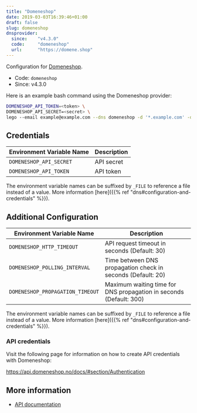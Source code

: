 ```yaml
---
title: "Domeneshop"
date: 2019-03-03T16:39:46+01:00
draft: false
slug: domeneshop
dnsprovider:
  since:    "v4.3.0"
  code:     "domeneshop"
  url:      "https://domene.shop"
---
```


<!-- THIS DOCUMENTATION IS AUTO-GENERATED. PLEASE DO NOT EDIT. -->
<!-- providers/dns/domeneshop/domeneshop.toml -->
<!-- THIS DOCUMENTATION IS AUTO-GENERATED. PLEASE DO NOT EDIT. -->


Configuration for [Domeneshop](https://domene.shop).


<!--more-->

- Code: `domeneshop`
- Since: v4.3.0


Here is an example bash command using the Domeneshop provider:

```bash
DOMENESHOP_API_TOKEN=<token> \
DOMENESHOP_API_SECRET=<secret> \
lego --email example@example.com --dns domeneshop -d '*.example.com' -d example.com run
```




## Credentials

| Environment Variable Name | Description |
|-----------------------|-------------|
| `DOMENESHOP_API_SECRET` | API secret |
| `DOMENESHOP_API_TOKEN` | API token |

The environment variable names can be suffixed by `_FILE` to reference a file instead of a value.
More information [here]({{% ref "dns#configuration-and-credentials" %}}).


## Additional Configuration

| Environment Variable Name | Description |
|--------------------------------|-------------|
| `DOMENESHOP_HTTP_TIMEOUT` | API request timeout in seconds (Default: 30) |
| `DOMENESHOP_POLLING_INTERVAL` | Time between DNS propagation check in seconds (Default: 20) |
| `DOMENESHOP_PROPAGATION_TIMEOUT` | Maximum waiting time for DNS propagation in seconds (Default: 300) |

The environment variable names can be suffixed by `_FILE` to reference a file instead of a value.
More information [here]({{% ref "dns#configuration-and-credentials" %}}).

### API credentials

Visit the following page for information on how to create API credentials with Domeneshop:

  https://api.domeneshop.no/docs/#section/Authentication



## More information

- [API documentation](https://api.domeneshop.no/docs)

<!-- THIS DOCUMENTATION IS AUTO-GENERATED. PLEASE DO NOT EDIT. -->
<!-- providers/dns/domeneshop/domeneshop.toml -->
<!-- THIS DOCUMENTATION IS AUTO-GENERATED. PLEASE DO NOT EDIT. -->
